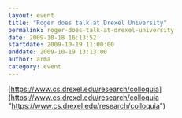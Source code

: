 ```yaml
---
layout: event
title: "Roger does talk at Drexel University"
permalink: roger-does-talk-at-drexel-university
date: 2009-10-18 16:13:52
startdate: 2009-10-19 11:00:00
enddate: 2009-10-19 13:13:00
author: arma
category: event
---
```


[https://www.cs.drexel.edu/research/colloquia](https://www.cs.drexel.edu/research/colloquia "https://www.cs.drexel.edu/research/colloquia")

